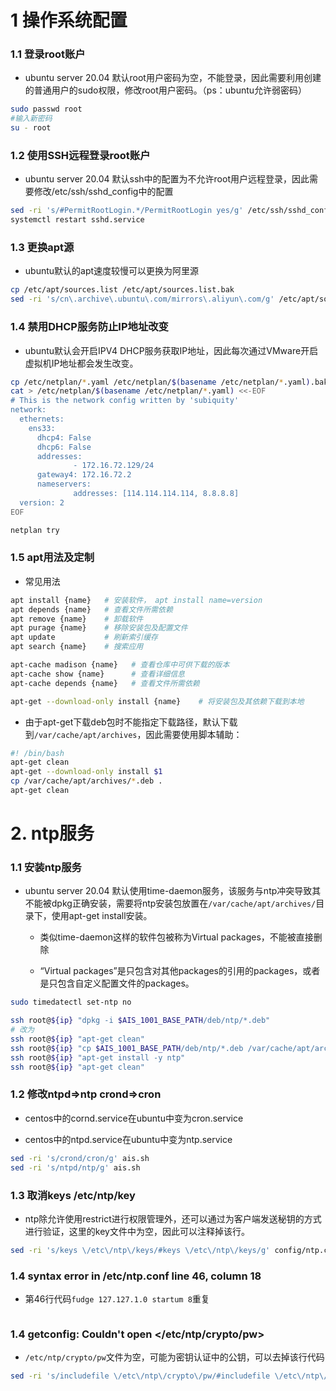 # 1 操作系统配置

### 1.1 登录root账户

- ubuntu server 20.04 默认root用户密码为空，不能登录，因此需要利用创建的普通用户的sudo权限，修改root用户密码。（ps：ubuntu允许弱密码）

```bash
sudo passwd root
#输入新密码
su - root
```

### 1.2 使用SSH远程登录root账户

- ubuntu server 20.04 默认ssh中的配置为不允许root用户远程登录，因此需要修改/etc/ssh/sshd_config中的配置

```bash
sed -ri 's/#PermitRootLogin.*/PermitRootLogin yes/g' /etc/ssh/sshd_config
systemctl restart sshd.service
```

### 1.3 更换apt源

- ubuntu默认的apt速度较慢可以更换为阿里源

```bash
cp /etc/apt/sources.list /etc/apt/sources.list.bak
sed -ri 's/cn\.archive\.ubuntu\.com/mirrors\.aliyun\.com/g' /etc/apt/sources.list
```

### 1.4 禁用DHCP服务防止IP地址改变

- ubuntu默认会开启IPV4 DHCP服务获取IP地址，因此每次通过VMware开启虚拟机IP地址都会发生改变。

```bash
cp /etc/netplan/*.yaml /etc/netplan/$(basename /etc/netplan/*.yaml).bak
cat > /etc/netplan/$(basename /etc/netplan/*.yaml) <<-EOF
# This is the network config written by 'subiquity'
network:
  ethernets:
    ens33:
      dhcp4: False
      dhcp6: False
      addresses:
              - 172.16.72.129/24
      gateway4: 172.16.72.2
      nameservers:
              addresses: [114.114.114.114, 8.8.8.8]
  version: 2
EOF

netplan try
```

### 1.5 apt用法及定制

- 常见用法

```bash
apt install {name}   # 安装软件， apt install name=version
apt depends {name}   # 查看文件所需依赖
apt remove {name}    # 卸载软件
apt purage {name}    # 移除安装包及配置文件
apt update           # 刷新索引缓存
apt search {name}    # 搜索应用

apt-cache madison {name}   # 查看仓库中可供下载的版本
apt-cache show {name}      # 查看详细信息
apt-cache depends {name}   # 查看文件所需依赖

apt-get --download-only install {name}    # 将安装包及其依赖下载到本地
```

- 由于apt-get下载deb包时不能指定下载路径，默认下载到`/var/cache/apt/archives`，因此需要使用脚本辅助：

```bash
#! /bin/bash
apt-get clean
apt-get --download-only install $1
cp /var/cache/apt/archives/*.deb .
apt-get clean
```

# 2. ntp服务

### 1.1 安装ntp服务

- ubuntu server 20.04 默认使用time-daemon服务，该服务与ntp冲突导致其不能被dpkg正确安装，需要将ntp安装包放置在`/var/cache/apt/archives/`目录下，使用apt-get install安装。
  
  - 类似time-daemon这样的软件包被称为Virtual packages，不能被直接删除
  
  - “Virtual packages”是只包含对其他packages的引用的packages，或者是只包含自定义配置文件的packages。

```bash
sudo timedatectl set-ntp no

ssh root@${ip} "dpkg -i $AIS_1001_BASE_PATH/deb/ntp/*.deb"
# 改为
ssh root@${ip} "apt-get clean"
ssh root@${ip} "cp $AIS_1001_BASE_PATH/deb/ntp/*.deb /var/cache/apt/archives/"
ssh root@${ip} "apt-get install -y ntp"
ssh root@${ip} "apt-get clean"
```

### 1.2 修改ntpd=>ntp crond=>cron

- centos中的cornd.service在ubuntu中变为cron.service

- centos中的ntpd.service在ubuntu中变为ntp.service

```bash
sed -ri 's/crond/cron/g' ais.sh
sed -ri 's/ntpd/ntp/g' ais.sh
```

### 1.3 取消keys /etc/ntp/key

- ntp除允许使用restrict进行权限管理外，还可以通过为客户端发送秘钥的方式进行验证，这里的key文件中为空，因此可以注释掉该行。

```bash
sed -ri 's/keys \/etc\/ntp\/keys/#keys \/etc\/ntp\/keys/g' config/ntp.conf
```

### 1.4  syntax error in /etc/ntp.conf line 46, column 18

- 第46行代码`fudge 127.127.1.0 startum 8`重复

```bash

```

### 1.4 getconfig: Couldn't open </etc/ntp/crypto/pw>

- `/etc/ntp/crypto/pw`文件为空，可能为密钥认证中的公钥，可以去掉该行代码

```bash
sed -ri 's/includefile \/etc\/ntp\/crypto\/pw/#includefile \/etc\/ntp\/crypto\/pw/g' config/ntp.conf
```
